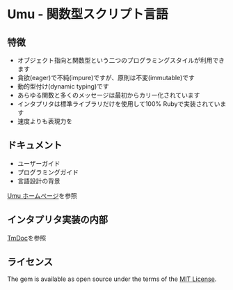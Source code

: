 # Umu - 関数型スクリプト言語

## 特徴

- オブジェクト指向と関数型という二つのプログラミングスタイルが利用できます
- 貪欲(eager)で不純(impure)ですが、原則は不変(immutable)です
- 動的型付け(dynamic typing)です
- あらゆる関数と多くのメッセージは最初からカリー化されています
- インタプリタは標準ライブラリだけを使用して100% Rubyで実装されています
- 速度よりも表現力を


## ドキュメント

- ユーザーガイド
- プログラミングガイド
- 言語設計の背景

[Umu ホームページ](http://xtmlab.com/umu/)を参照


## インタプリタ実装の内部

[TmDoc](http://xtmlab.com/umu/tmdoc/html/)を参照


## ライセンス

The gem is available as open source under the terms of
the [MIT License](https://opensource.org/licenses/MIT).

